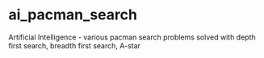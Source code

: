 # ai_pacman_search
Artificial Intelligence - various pacman search problems solved with depth first search, breadth first search, A-star
